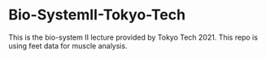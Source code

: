 # Bio-SystemII-Tokyo-Tech
This is the bio-system II lecture provided by Tokyo Tech 2021. This repo is using feet data for muscle analysis.
